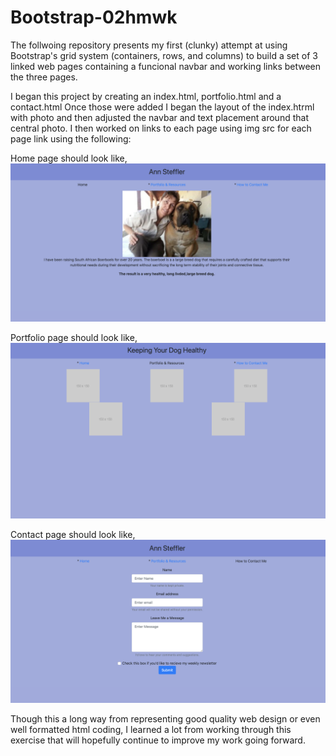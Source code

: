 # Bootstrap-02hmwk
The follwoing repository presents my first (clunky) attempt at using Bootstrap's grid system (containers, rows, and columns) to build a set of 3 linked web pages containing a funcional navbar and working links between the three pages.

I began this project by creating an index.html, portfolio.html and a contact.html
Once those were added I began the layout of the index.htrml with photo and then adjusted the navbar and text placement around that central photo.
I then worked on links to each page using img src for each page link using the following:

Home page should look like,
  ![](Assets/Images/ScreenShot-HomePage.png)
  
Portfolio page should look like,
  ![](Assets/Images/ScreenShot-portfolioPage.png)
  
Contact page should look like,
  ![](Assets/Images/ScreenShot-ContactPage.png)

Though this a long way from representing good quality web design or even well formatted html coding, I learned a lot from working through this exercise that will hopefully continue to improve my work going forward. 
